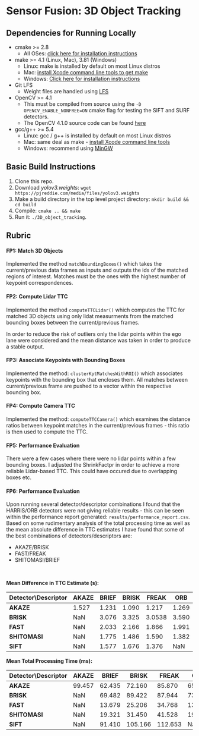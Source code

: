 # Sensor Fusion: 3D Object Tracking

## Dependencies for Running Locally
* cmake >= 2.8
  * All OSes: [click here for installation instructions](https://cmake.org/install/)
* make >= 4.1 (Linux, Mac), 3.81 (Windows)
  * Linux: make is installed by default on most Linux distros
  * Mac: [install Xcode command line tools to get make](https://developer.apple.com/xcode/features/)
  * Windows: [Click here for installation instructions](http://gnuwin32.sourceforge.net/packages/make.htm)
* Git LFS
  * Weight files are handled using [LFS](https://git-lfs.github.com/)
* OpenCV >= 4.1
  * This must be compiled from source using the `-D OPENCV_ENABLE_NONFREE=ON` cmake flag for testing the SIFT and SURF detectors.
  * The OpenCV 4.1.0 source code can be found [here](https://github.com/opencv/opencv/tree/4.1.0)
* gcc/g++ >= 5.4
  * Linux: gcc / g++ is installed by default on most Linux distros
  * Mac: same deal as make - [install Xcode command line tools](https://developer.apple.com/xcode/features/)
  * Windows: recommend using [MinGW](http://www.mingw.org/)

## Basic Build Instructions

1. Clone this repo.
2. Download *yolov3.weights*: ```wget https://pjreddie.com/media/files/yolov3.weights```
3. Make a build directory in the top level project directory: `mkdir build && cd build`
4. Compile: `cmake .. && make`
5. Run it: `./3D_object_tracking`.

## Rubric

#### **FP1: Match 3D Objects**

Implemented the method ```matchBoundingBoxes()``` which takes the current/previous data frames as inputs and outputs the ids of the matched regions of interest. Matches must be the ones with the highest number of keypoint correspondences.

#### **FP2: Compute Lidar TTC**

Implemented the method ```computeTTCLidar()``` which computes the TTC for matched 3D objects using only lidat measurments from the matched bounding boxes between the current/previous frames.

In order to reduce the risk of outliers only the lidar points within the ego lane were considered and the mean distance was taken in order to produce a stable output.

#### **FP3: Associate Keypoints with Bounding Boxes**

Implemented the method: ```clusterKptMatchesWithROI()``` which associates keypoints with the bounding box that encloses them. All matches between current/previous frame are pushed to a vector within the respective bounding box.

#### **FP4: Compute Camera TTC**

Implemented the method: ```computeTTCCamera()``` which examines the distance ratios between keypoint matches in the current/previous frames - this ratio is then used to compute the TTC.

#### **FP5: Performance Evaluation**

There were a few cases where there were no lidar points within a few bounding boxes. I adjusted the ShrinkFactpr in order to achieve a more reliable Lidar-based TTC. This could have occured due to overlapping boxes etc.

#### **FP6: Performance Evaluation**

Upon running several detector/descriptor combinations I found that the HARRIS/ORB detectors were not giving reliable results - this can be seen within the performance report generated: ```results/performance_report.csv```.
<br>
Based on some rudimentary analysis of the total processing time as well as the mean absolute difference in TTC estimates I have found that some of the best combinations of detectors/descriptors are:
<br>
- AKAZE/BRISK
- FAST/FREAK
- SHITOMASI/BRIEF
<br>

**Mean Difference in TTC Estimate (s):**

| Detector\Descriptor | AKAZE  | BRIEF  | BRISK   | FREAK   | ORB    | SIFT    |
| ------------------- | ------ | ------ | ------- | ------- | ------ | ------- |
| **AKAZE**           | 1.527  | 1.231  | 1.090   | 1.217   | 1.269  | 1.121   |
| **BRISK**           | NaN    | 3.076  | 3.325   | 3.0538  | 3.590  | 3.024   |
| **FAST**            | NaN    | 2.033  | 2.166   | 1.866   | 1.991  | 1.644   |
| **SHITOMASI**       | NaN    | 1.775  | 1.486   | 1.590   | 1.382  | 1.427   |
| **SIFT**            | NaN    | 1.577  | 1.676   | 1.376   | NaN    | 1.402   |


**Mean Total Processing Time (ms):**

| Detector\Descriptor | AKAZE  | BRIEF  | BRISK   | FREAK   | ORB    | SIFT    |
| ------------------- | ------ | ------ | ------- | ------- | ------ | ------- |
| **AKAZE**           | 99.457 | 62.435 | 72.160  | 85.870  | 65.580 | 93.472  |
| **BRISK**           | NaN    | 69.482 | 89.422  | 87.944  | 73.900 | 179.619 |
| **FAST**            | NaN    | 13.679 | 25.206  | 34.768  | 13.775 | 53.845  |
| **SHITOMASI**       | NaN    | 19.321 | 31.450  | 41.528  | 19.618 | 46.532  |
| **SIFT**            | NaN    | 91.410 | 105.166 | 112.653 | NaN    | 153.901 |




